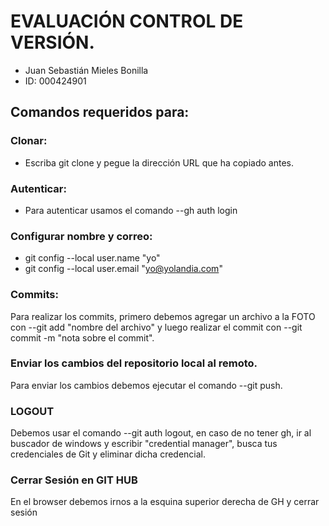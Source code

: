 # EVALUACIÓN CONTROL DE VERSIÓN. 

* Juan Sebastián Mieles Bonilla
* ID: 000424901
 
 ## Comandos requeridos para:
 ### Clonar:
 * Escriba git clone y pegue la dirección URL que ha copiado antes.

 ### Autenticar:
 * Para autenticar usamos el comando --gh auth login
 
 ### Configurar nombre y correo:
 * git config --local user.name "yo"
 * git config --local user.email "yo@yolandia.com"

### Commits:
Para realizar los commits, primero debemos agregar un archivo a la FOTO con --git add "nombre del archivo" y luego realizar el commit con --git commit -m "nota sobre el commit".

### Enviar los cambios del repositorio local al remoto.
Para enviar los cambios debemos ejecutar el comando --git push.

### LOGOUT
Debemos usar el comando --git auth logout, en caso de no tener gh, ir al buscador de windows y escribir "credential manager", busca tus credenciales de Git y eliminar dicha credencial.

### Cerrar Sesión en GIT HUB
En el browser debemos irnos a la esquina superior derecha de GH y cerrar sesión